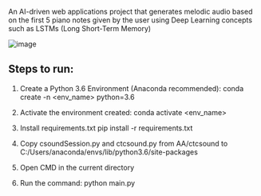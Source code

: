 An AI-driven web applications project that generates melodic audio based on the first 5 piano notes given by the user using Deep Learning concepts such as LSTMs (Long Short-Term Memory)

![image](https://github.com/siddhanthiyer-99/Rhapsody/assets/47019139/89146066-dbbf-4a37-8546-3b8edccca11d)

<h2> Steps to run: </h2>

1. Create a Python 3.6 Environment (Anaconda recommended):
conda create -n <env_name> python=3.6

2. Activate the environment created:
conda activate <env_name>

3. Install requirements.txt
pip install -r requirements.txt

4. Copy csoundSession.py and ctcsound.py from AA/ctcsound to C:/Users/anaconda/envs/lib/python3.6/site-packages

5. Open CMD in the current directory

6. Run the command: python main.py
